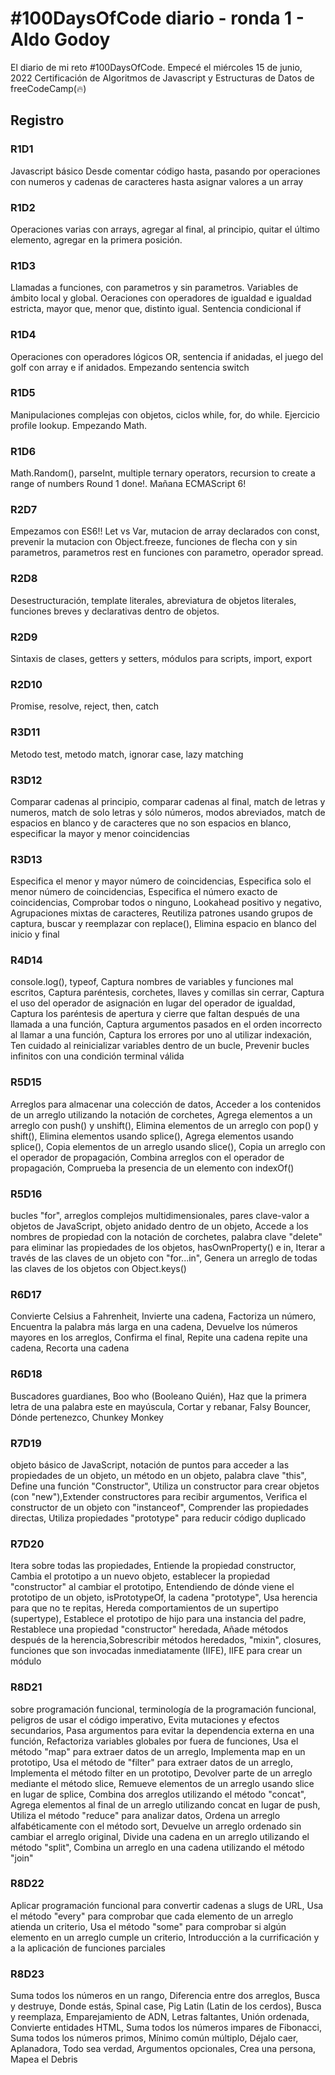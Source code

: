 # #100DaysOfCode diario - ronda 1 - Aldo Godoy

El diario de mi reto #100DaysOfCode. Empecé el miércoles 15 de junio, 2022
Certificación de Algoritmos de Javascript y Estructuras de Datos de freeCodeCamp(🔥)

## Registro

### R1D1

Javascript básico
Desde comentar código hasta, pasando por operaciones con numeros y cadenas de caracteres hasta asignar valores a un array

### R1D2

Operaciones varias con arrays, agregar al final, al principio, quitar el último elemento, agregar en la primera posición.

### R1D3
Llamadas a funciones, con parametros y sin parametros. Variables de ámbito local y global.
Oeraciones con operadores de igualdad e igualdad estricta, mayor que, menor que, distinto igual.
Sentencia condicional if

### R1D4
Operaciones con operadores lógicos OR, sentencia if anidadas, el juego del golf con array e if anidados.
Empezando sentencia switch

### R1D5
Manipulaciones complejas con objetos, ciclos while, for, do while. Ejercicio profile lookup.
Empezando Math.

### R1D6
Math.Random(), parseInt, multiple ternary operators, recursion to create a range of numbers
Round 1 done!.
Mañana ECMAScript 6!

### R2D7
Empezamos con ES6!!
Let vs Var, mutacion de array declarados con const, prevenir la mutacion con Object.freeze, funciones de flecha con y sin parametros, parametros rest en funciones con parametro, operador spread.

### R2D8
Desestructuración, template literales, abreviatura de objetos literales, funciones breves y declarativas dentro de objetos.

### R2D9
Sintaxis de clases, getters y setters, módulos para scripts, import, export

### R2D10
Promise, resolve, reject, then, catch

### R3D11
Metodo test, metodo match, ignorar case, lazy matching

### R3D12
Comparar cadenas al principio, comparar cadenas al final, match de letras y numeros, match de solo letras y sólo números, modos abreviados, match de espacios en blanco y de caracteres que no son espacios en blanco, especificar la mayor y menor coincidencias

### R3D13
Especifica el menor y mayor número de coincidencias, Especifica solo el menor número de coincidencias, Especifica el número exacto de coincidencias, Comprobar todos o ninguno, Lookahead positivo y negativo,
Agrupaciones mixtas de caracteres, Reutiliza patrones usando grupos de captura, buscar y reemplazar con replace(), Elimina espacio en blanco del inicio y final

### R4D14
console.log(), typeof, Captura nombres de variables y funciones mal escritos, Captura paréntesis, corchetes, llaves y comillas sin cerrar, Captura el uso del operador de asignación en lugar del operador de igualdad, Captura los paréntesis de apertura y cierre que faltan después de una llamada a una función, Captura argumentos pasados en el orden incorrecto al llamar a una función, Captura los errores por uno al utilizar indexación, Ten cuidado al reinicializar variables dentro de un bucle, Prevenir bucles infinitos con una condición terminal válida

### R5D15
Arreglos para almacenar una colección de datos, Acceder a los contenidos de un arreglo utilizando la notación de corchetes, Agrega elementos a un arreglo con push() y unshift(), Elimina elementos de un arreglo con pop() y shift(), Elimina elementos usando splice(), Agrega elementos usando splice(),
Copia elementos de un arreglo usando slice(), Copia un arreglo con el operador de propagación, Combina arreglos con el operador de propagación, Comprueba la presencia de un elemento con indexOf()

### R5D16
bucles "for", arreglos complejos multidimensionales, pares clave-valor a objetos de JavaScript, objeto anidado dentro de un objeto, Accede a los nombres de propiedad con la notación de corchetes, palabra clave "delete" para eliminar las propiedades de los objetos, hasOwnProperty() e in, Iterar a través de las claves de un objeto con "for...in", Genera un arreglo de todas las claves de los objetos con Object.keys()

### R6D17
Convierte Celsius a Fahrenheit, Invierte una cadena, Factoriza un número, Encuentra la palabra más larga en una cadena, Devuelve los números mayores en los arreglos, Confirma el final, Repite una cadena repite una cadena, Recorta una cadena

### R6D18
Buscadores guardianes, Boo who (Booleano Quién), Haz que la primera letra de una palabra este en mayúscula, Cortar y rebanar, Falsy Bouncer, Dónde pertenezco, Chunkey Monkey

### R7D19
objeto básico de JavaScript, notación de puntos para acceder a las propiedades de un objeto, un método en un objeto,
palabra clave "this", Define una función "Constructor", Utiliza un constructor para crear objetos (con "new"),Extender constructores para recibir argumentos, Verifica el constructor de un objeto con "instanceof", Comprender las propiedades directas, Utiliza propiedades "prototype" para reducir código duplicado

### R7D20
Itera sobre todas las propiedades, Entiende la propiedad constructor, Cambia el prototipo a un nuevo objeto, establecer la propiedad "constructor" al cambiar el prototipo, Entendiendo de dónde viene el prototipo de un objeto, isPrototypeOf, la cadena "prototype", Usa herencia para que no te repitas, Hereda comportamientos de un supertipo (supertype), Establece el prototipo de hijo para una instancia del padre, Restablece una propiedad "constructor" heredada, Añade métodos después de la herencia,Sobrescribir métodos heredados, "mixin", closures, funciones que son invocadas inmediatamente (IIFE), IIFE para crear un módulo

### R8D21
sobre programación funcional, terminología de la programación funcional, peligros de usar el código imperativo, Evita mutaciones y efectos secundarios, Pasa argumentos para evitar la dependencia externa en una función, Refactoriza variables globales por fuera de funciones, Usa el método "map" para extraer datos de un arreglo, Implementa map en un prototipo, Usa el método de "filter" para extraer datos de un arreglo, Implementa el método filter en un prototipo, Devolver parte de un arreglo mediante el método slice, Remueve elementos de un arreglo usando slice en lugar de splice, Combina dos arreglos utilizando el método "concat", Agrega elementos al final de un arreglo utilizando concat en lugar de push, Utiliza el método "reduce" para analizar datos, Ordena un arreglo alfabéticamente con el método sort, Devuelve un arreglo ordenado sin cambiar el arreglo original, Divide una cadena en un arreglo utilizando el método "split", Combina un arreglo en una cadena utilizando el método "join"

### R8D22
Aplicar programación funcional para convertir cadenas a slugs de URL, Usa el método "every" para comprobar que cada elemento de un arreglo atienda un criterio, Usa el método "some" para comprobar si algún elemento en un arreglo cumple un criterio, Introducción a la currificación y a la aplicación de funciones parciales

### R8D23
Suma todos los números en un rango, Diferencia entre dos arreglos, Busca y destruye, Donde estás, Spinal case, Pig Latin (Latin de los cerdos), Busca y reemplaza, Emparejamiento de ADN, Letras faltantes, Unión ordenada, Convierte entidades HTML, Suma todos los números impares de Fibonacci, Suma todos los números primos, Mínimo común múltiplo, Déjalo caer, Aplanadora, Todo sea verdad, Argumentos opcionales, Crea una persona, Mapea el Debris